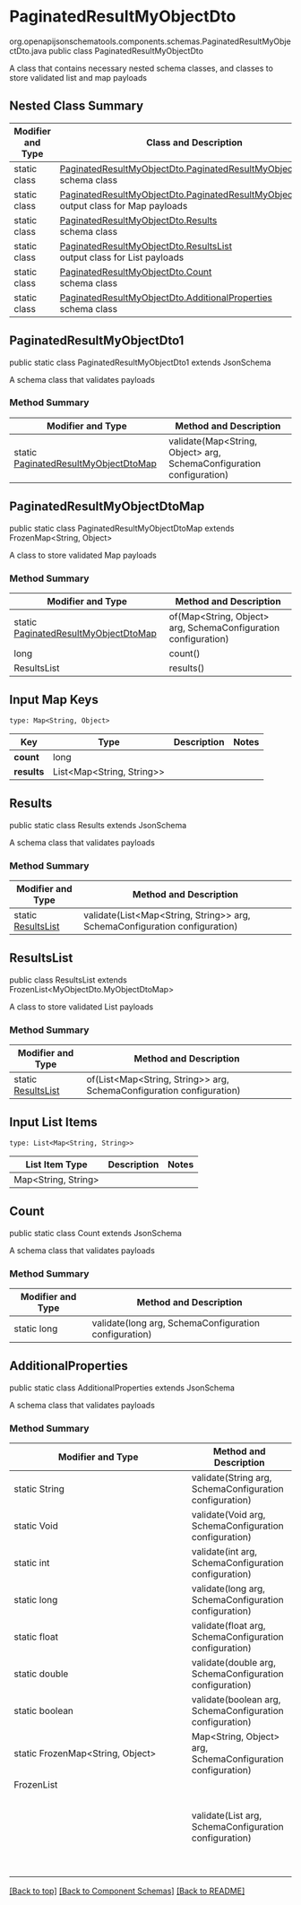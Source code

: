 # PaginatedResultMyObjectDto
org.openapijsonschematools.components.schemas.PaginatedResultMyObjectDto.java
public class PaginatedResultMyObjectDto

A class that contains necessary nested schema classes, and classes to store validated list and map payloads

## Nested Class Summary
| Modifier and Type | Class and Description |
| ----------------- | ---------------------- |
| static class | [PaginatedResultMyObjectDto.PaginatedResultMyObjectDto1](#paginatedresultmyobjectdto1)<br> schema class |
| static class | [PaginatedResultMyObjectDto.PaginatedResultMyObjectDtoMap](#paginatedresultmyobjectdtomap)<br> output class for Map payloads |
| static class | [PaginatedResultMyObjectDto.Results](#results)<br> schema class |
| static class | [PaginatedResultMyObjectDto.ResultsList](#resultslist)<br> output class for List payloads |
| static class | [PaginatedResultMyObjectDto.Count](#count)<br> schema class |
| static class | [PaginatedResultMyObjectDto.AdditionalProperties](#additionalproperties)<br> schema class |

## PaginatedResultMyObjectDto1
public static class PaginatedResultMyObjectDto1
extends JsonSchema

A schema class that validates payloads

### Method Summary
| Modifier and Type | Method and Description |
| ----------------- | ---------------------- |
| static [PaginatedResultMyObjectDtoMap](#paginatedresultmyobjectdtomap) | validate(Map<String, Object> arg, SchemaConfiguration configuration) |

## PaginatedResultMyObjectDtoMap
public static class PaginatedResultMyObjectDtoMap
extends FrozenMap<String, Object>

A class to store validated Map payloads

### Method Summary
| Modifier and Type | Method and Description |
| ----------------- | ---------------------- |
| static [PaginatedResultMyObjectDtoMap](#paginatedresultmyobjectdtomap) | of(Map<String, Object> arg, SchemaConfiguration configuration) |
| long | count()<br> |
| ResultsList | results()<br> |

## Input Map Keys
```
type: Map<String, Object>
```
| Key | Type |  Description | Notes |
| --- | ---- | ------------ | ----- |
| **count** | long |  | |
| **results** | List<Map<String, String>> |  | |

## Results
public static class Results
extends JsonSchema

A schema class that validates payloads

### Method Summary
| Modifier and Type | Method and Description |
| ----------------- | ---------------------- |
| static [ResultsList](#resultslist) | validate(List<Map<String, String>> arg, SchemaConfiguration configuration) |

## ResultsList
public class ResultsList
extends FrozenList<MyObjectDto.MyObjectDtoMap>

A class to store validated List payloads

### Method Summary
| Modifier and Type | Method and Description |
| ----------------- | ---------------------- |
| static [ResultsList](#resultslist) | of(List<Map<String, String>> arg, SchemaConfiguration configuration) |

## Input List Items
```
type: List<Map<String, String>>
```
List Item Type | Description | Notes
-------------------- | ------------- | -------------
Map<String, String> |  |

## Count
public static class Count
extends JsonSchema

A schema class that validates payloads

### Method Summary
| Modifier and Type | Method and Description |
| ----------------- | ---------------------- |
| static long | validate(long arg, SchemaConfiguration configuration) |

## AdditionalProperties
public static class AdditionalProperties
extends JsonSchema

A schema class that validates payloads

### Method Summary
| Modifier and Type | Method and Description |
| ----------------- | ---------------------- |
| static String | validate(String arg, SchemaConfiguration configuration) |
| static Void | validate(Void arg, SchemaConfiguration configuration) |
| static int | validate(int arg, SchemaConfiguration configuration) |
| static long | validate(long arg, SchemaConfiguration configuration) |
| static float | validate(float arg, SchemaConfiguration configuration) |
| static double | validate(double arg, SchemaConfiguration configuration) |
| static boolean | validate(boolean arg, SchemaConfiguration configuration) |
| static FrozenMap<String, Object> | Map<String, Object> arg, SchemaConfiguration configuration) |
| FrozenList<Object> | validate(List<Object> arg, SchemaConfiguration configuration) |

[[Back to top]](#top) [[Back to Component Schemas]](../../../README.md#Component-Schemas) [[Back to README]](../../../README.md)
